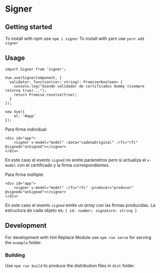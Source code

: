 # Signer

## Getting started
To install with npm use `npm i signer`
To install with yarn use `yarn add signer`

## Usage
```
import Signer from 'signer';

Vue.use(SignerComponent, {
  validator: function(cer: string): Promise<boolean> {
    console.log("Usando validador de certificados dummy (siempre retorna true)...");
    return Promise.resolve(true);
  }
});

new Vue({
    el: '#app'
});
```

Para firma individual:
```
<div id="app">
    <signer v-model="model" :data="cadenaOriginal" :rfc="rfc" @signed="onSigned"></signer>
</div>
```
En este caso el evento `signed` no emite parámetros pero sí actualiza el `v-model` con el certificado y la firma correspondientes.

Para firma múltiple:
```
<div id="app">
    <signer v-model="model" :rfc="rfc" :producer="producer" @signed="onSigned"></signer>
</div>
```
En este caso el evento `signed` emite un _array_ con las firmas producidas. La estructura de cada objeto es: `{ id: number; signature: string }`

## Development
For development with Hot Replace Module use `npm run serve` for serving the `example` folder.

### Building
Use `npm run build` to produce the distribution files in `dist` folder.
